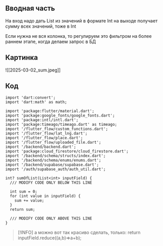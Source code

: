 ## Вводная часть
На вход надо дать List из значений в формате Int
на выходе получает сумму всех значений, тоже в Int

Если нужна не вся колонка, то регулируем это фильтром на более раннем этапе, когда делаем запрос в БД
## Картинка
![[2025-03-02_sum.jpeg]]
## Код
```
import 'dart:convert';
import 'dart:math' as math;

import 'package:flutter/material.dart';
import 'package:google_fonts/google_fonts.dart';
import 'package:intl/intl.dart';
import 'package:timeago/timeago.dart' as timeago;
import '/flutter_flow/custom_functions.dart';
import '/flutter_flow/lat_lng.dart';
import '/flutter_flow/place.dart';
import '/flutter_flow/uploaded_file.dart';
import '/backend/backend.dart';
import 'package:cloud_firestore/cloud_firestore.dart';
import '/backend/schema/structs/index.dart';
import '/backend/schema/enums/enums.dart';
import '/backend/supabase/supabase.dart';
import '/auth/supabase_auth/auth_util.dart';

int? sumOfList(List<int> inputField) {
  /// MODIFY CODE ONLY BELOW THIS LINE

  int sum = 0;
  for (int value in inputField) {
    sum += value;
  }
  return sum;

  /// MODIFY CODE ONLY ABOVE THIS LINE
}
```

> [!INFO] а можно вот так красиво сделать, только:
> return inputField.reduce((a,b)=>a+b);
